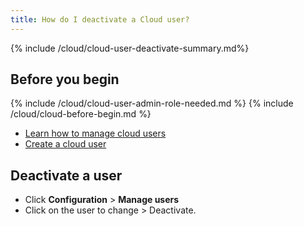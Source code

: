 ```yaml
---
title: How do I deactivate a Cloud user?
---
```


{% include /cloud/cloud-user-deactivate-summary.md%}

## Before you begin

{% include /cloud/cloud-user-admin-role-needed.md %}
{% include /cloud/cloud-before-begin.md %}
* [Learn how to manage cloud users](/cloud/cloud-configuration/cloud-users-manage)
* [Create a cloud user](/cloud/cloud-configuration/cloud-users-create)

## Deactivate a user

* Click **Configuration** > **Manage users**
* Click <span class="actionmenubutton"></span> on the user to change > Deactivate.
